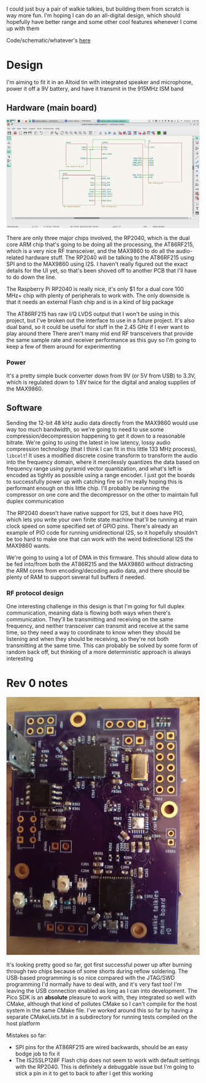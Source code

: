 I could just buy a pair of walkie talkies, but building them from scratch is way more fun.
I'm hoping I can do an all-digital design, which should hopefully have better range and some other cool features whenever I come up with them

Code/schematic/whatever's [here](https://git.threefortiethofonehamster.com/kelvin/walkie-talkies)

# Design
I'm aiming to fit it in an Altoid tin with integrated speaker and microphone, power it off a 9V battery, and have it transmit in the 915MHz ISM band

## Hardware (main board)

![Overall schematic](overview.png)

There are only three major chips involved, the RP2040, which is the dual core ARM chip that's going to be doing all the processing, the AT86RF215, which is a very nice RF transceiver, and the MAX9860 to do all the audio-related hardware stuff.
The RP2040 will be talking to the AT86RF215 using SPI and to the MAX9860 using I2S.
I haven't really figured out the exact details for the UI yet, so that's been shoved off to another PCB that I'll have to do down the line.

The Raspberry Pi RP2040 is really nice, it's only $1 for a dual core 100 MHz+ chip with plenty of peripherals to work with.
The only downside is that it needs an external Flash chip and is in a kind of big package

The AT86RF215 has raw I/Q LVDS output that I won't be using in this project, but I've broken out the interface to use in a future project.
It's also dual band, so it could be useful for stuff in the 2.45 GHz if I ever want to play around there
There aren't many mid end RF transceivers that provide the same sample rate and receiver performance as this guy so I'm going to keep a few of them around for experimenting

### Power
It's a pretty simple buck converter down from 9V (or 5V from USB) to 3.3V, which is regulated down to 1.8V twice for the digital and analog supplies of the MAX9860.

## Software
Sending the 12-bit 48 kHz audio data directly from the MAX9860 would use way too much bandwidth, so we're going to need to use some compression/decompression happening to get it down to a reasonable bitrate.
We're going to using the latest in low latency, lossy audio compression technology (that I think I can fit in this little 133 MHz process), `libcelt`!
It uses a modified discrete cosine transform to transform the audio into the frequency domain, where it mercilessly quantizes the data based on frequency range using pyramid vector quantization, and what's left is encoded as tightly as possible using a range encoder.
I just got the boards to successfully power up with catching fire so I'm really hoping this is performant enough on this little chip.
I'll probably be running the compressor on one core and the decompressor on the other to maintain full duplex communication

The RP2040 doesn't have native support for I2S, but it does have PIO, which lets you write your own finite state machine that'll be running at main clock speed on some specified set of GPIO pins.
There's already an example of PIO code for running unidirectional I2S, so it hopefully shouldn't be too hard to make one that can work with the weird bidirectional I2S the MAX9860 wants.

We're going to using a lot of DMA in this firmware.
This should allow data to be fed into/from both the AT86R215 and the MAX9860 without distracting the ARM cores from encoding/decoding audio data, and there should be plenty of RAM to support several full buffers if needed.

### RF protocol design
One interesting challenge in this design is that I'm going for full duplex communication, meaning data is flowing both ways when there's communication.
They'll be transmitting and receiving on the same frequency, and neither transceiver can transmit and receive at the same time, so they need a way to coordinate to know when they should be listening and when they should be receiving, so they're not both transmitting at the same time.
This can probably be solved by some form of random back off, but thinking of a more deterministic approach is always interesting

# Rev 0 notes

![Picture of rev0 board](rev0.jpg)

It's looking pretty good so far, got first successful power up after burning through two chips because of some shorts during reflow soldering.
The USB-based programming is so nice compared with the JTAG/SWD programming I'd normally have to deal with, and it's very fast too!
I'm leaving the USB connection enabled as long as I can into development.
The Pico SDK is an **absolute** pleasure to work with, they integrated so well with CMake, although that kind of pollutes CMake so I can't compile for the host system in the same CMake file.
I've worked around this so far by having a separate CMakeLists.txt in a subdirectory for running tests compiled on the host platform

Mistakes so far:
- SPI pins for the AT86RF215 are wired backwards, should be an easy bodge job to fix it
- The IS25SLP128F Flash chip does not seem to work with default settings with the RP2040. This is definitely a debuggable issue but I'm going to stick a pin in it to get to back to after I get this working
